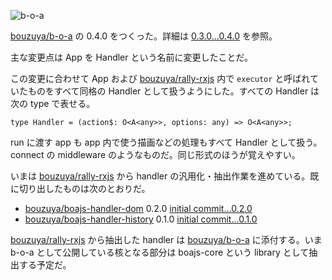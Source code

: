 ![b-o-a](https://cloud.githubusercontent.com/assets/1221346/13554535/a97537aa-e3ed-11e5-8897-480f0c76c9c5.png)

[bouzuya/b-o-a][] の 0.4.0 をつくった。詳細は [0.3.0...0.4.0](https://github.com/bouzuya/b-o-a/compare/0.3.0...0.4.0) を参照。

主な変更点は App を Handler という名前に変更したことだ。

この変更に合わせて App および [bouzuya/rally-rxjs][] 内で `executor` と呼ばれていたものをすべて同格の Handler として扱うようにした。すべての Handler は次の type で表せる。

`type Handler = (action$: O<A<any>>, options: any) => O<A<any>>;`

run に渡す app も app 内で使う描画などの処理もすべて Handler として扱う。connect の middleware のようなものだ。同じ形式のほうが覚えやすい。

いまは [bouzuya/rally-rxjs][] から handler の汎用化・抽出作業を進めている。既に切り出したものは次のとおりだ。

- [bouzuya/boajs-handler-dom][] 0.2.0 [initial commit...0.2.0](https://github.com/bouzuya/boajs-handler-dom/compare/42dc05c1faa63f754efe696396ace7f09a8b4faf...0.2.0)
- [bouzuya/boajs-handler-history][] 0.1.0 [initial commit...0.1.0](https://github.com/bouzuya/boajs-handler-history/compare/40689e9ca1f08b9c5d02ffb4ddcba4e8e89bb830...0.1.0)

[bouzuya/rally-rxjs][] から抽出した handler は [bouzuya/b-o-a][] に添付する。いま b-o-a として公開している核となる部分は boajs-core という library として抽出する予定だ。

[bouzuya/b-o-a]: https://github.com/bouzuya/b-o-a
[bouzuya/boajs-handler-dom]: https://github.com/bouzuya/boajs-handler-dom
[bouzuya/boajs-handler-history]: https://github.com/bouzuya/boajs-handler-history
[bouzuya/rally-rxjs]: https://github.com/bouzuya/rally-rxjs
